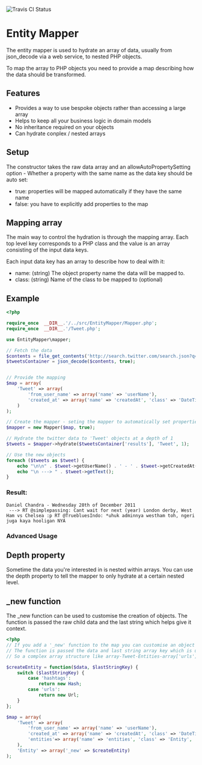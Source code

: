 ![Travis CI Status](https://secure.travis-ci.org/jcleveley/EntityMapper.png)

# Entity Mapper

The entity mapper is used to hydrate an array of data, usually from json_decode via a web service, to nested PHP objects.

To map the array to PHP objects you need to provide a map describing how the data should be transformed.

## Features

* Provides a way to use bespoke objects rather than accessing a large array
* Helps to keep all your business logic in domain models
* No inheritance required on your objects
* Can hydrate conplex / nested arrays

## Setup

The constructor takes the raw data array and an allowAutoPropertySetting option - Whether a property with the same name as the data key should be auto set:

* true: properties will be mapped automatically if they have the same name
* false: you have to explicitly add properties to the map

## Mapping array

The main way to control the hydration is through the mapping array. Each top level key corresponds to a PHP class and the value is an array consisting of the input data keys.

Each input data key has an array to describe how to deal with it:

* name: (string) The object property name the data will be mapped to.
* class: (string) Name of the class to be mapped to (optional)

## Example

```php
<?php

require_once  __DIR__.'/../src/EntityMapper/Mapper.php';
require_once  __DIR__.'/Tweet.php';

use EntityMapper\mapper;

// Fetch the data
$contents = file_get_contents('http://search.twitter.com/search.json?q=london&rpp=5');
$tweetsContainer = json_decode($contents, true);


// Provide the mapping
$map = array(
    'Tweet' => array(
        'from_user_name' => array('name' => 'userName'),
        'created_at' => array('name' => 'createdAt', 'class' => 'DateTime')
    )
);

// Create the mapper - seting the mapper to automatically set properties of the same name
$mapper = new Mapper($map, true);

// Hydrate the twitter data to 'Tweet' objects at a depth of 1
$tweets = $mapper->hydrate($tweetsContainer['results'], 'Tweet', 1);

// Use the new objects
foreach ($tweets as $tweet) {
    echo "\n\n" . $tweet->getUserName() . ' - ' . $tweet->getCreatedAt() ;
    echo "\n ---> " . $tweet->getText();
}
```
### Result:
```
Daniel Chandra - Wednesday 28th of December 2011
 ---> RT @simplepassing: Cant wait for next (year) London derby, West Ham vs Chelsea :p RT @TruebluesIndo: *uhuk adminnya westham toh, ngeri juga kaya hooligan NYA
```

### Advanced Usage

## Depth property
Sometime the data you're interested in is nested within arrays. You can use the depth property to tell the mapper to only hydrate at a certain nested level.

## _new function
The _new function can be used to customise the creation of objects.
The function is passed the raw child data and the last string which helps give it context.



```php
<?php
// If you add a '_new' function to the map you can customise an object's creation.
// The function is passed the data and last string array key which is usefiul for deciding what object to create.
// So a complex array structure like array-Tweet-Entities-array['urls']-array-url can be hydrated pretty easily.

$createEntity = function($data, $lastStringKey) {
    switch ($lastStringKey) {
        case 'hashtags':
            return new Hash;
        case 'urls':
            return new Url;
    }
};

$map = array(
    'Tweet' => array(
        'from_user_name' => array('name' => 'userName'),
        'created_at' => array('name' => 'createdAt', 'class' => 'DateTime'),
        'entities'=> array('name' => 'entities', 'class' => 'Entity', 'depth' => 2)
    ),
    'Entity' => array('_new' => $createEntity)
);
```
